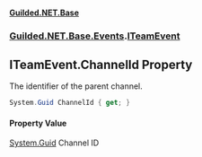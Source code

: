 #### [Guilded.NET.Base](Guilded_NET_Base.md 'Guilded.NET.Base')
### [Guilded.NET.Base.Events](Guilded_NET_Base.md#Guilded_NET_Base_Events 'Guilded.NET.Base.Events').[ITeamEvent](ITeamEvent.md 'Guilded.NET.Base.Events.ITeamEvent')
## ITeamEvent.ChannelId Property
The identifier of the parent channel.  
```csharp
System.Guid ChannelId { get; }
```
#### Property Value
[System.Guid](https://docs.microsoft.com/en-us/dotnet/api/System.Guid 'System.Guid')
Channel ID

